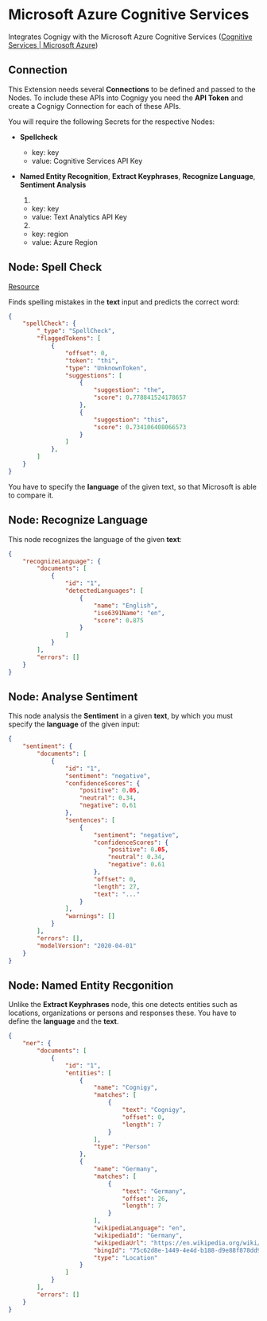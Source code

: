 # Microsoft Azure Cognitive Services

Integrates Cognigy with the Microsoft Azure Cognitive Services ([Cognitive Services | Microsoft Azure](https://azure.microsoft.com/de-de/services/cognitive-services/))

## Connection

This Extension needs several **Connections** to be defined and passed to the Nodes. To include these APIs into Cognigy you need the **API Token** and create a Cognigy Connection for each of these APIs.

You will require the following Secrets for the respective Nodes:

- **Spellcheck**
  - key: key
  - value: Cognitive Services API Key
  
- **Named Entity Recognition**, **Extract Keyphrases**, **Recognize Language**, **Sentiment Analysis**

  1.
    - key: key
    - value: Text Analytics API Key
  2.
    - key: region
    - value: Azure Region
  


## Node: Spell Check
 [Resource](https://docs.microsoft.com/de-de/azure/cognitive-services/bing-spell-check/quickstarts/nodejs) 

Finds spelling mistakes in the **text** input and predicts the correct word: 
```json
{
    "spellCheck": {
        "_type": "SpellCheck",
        "flaggedTokens": [
            {
                "offset": 0,
                "token": "thi",
                "type": "UnknownToken",
                "suggestions": [
                    {
                        "suggestion": "the",
                        "score": 0.778841524178657
                    },
                    {
                        "suggestion": "this",
                        "score": 0.734106408066573
                    }
                ]
            },
        ]
    }
}
```
You have to specify the **language** of the given text, so that Microsoft is able to compare it. 

## Node: Recognize Language 
This node recognizes the language of the given **text**: 
```json
{
    "recognizeLanguage": {
        "documents": [
            {
                "id": "1",
                "detectedLanguages": [
                    {
                        "name": "English",
                        "iso6391Name": "en",
                        "score": 0.875
                    }
                ]
            }
        ],
        "errors": []
    }
}
```

## Node: Analyse Sentiment

This node analysis the **Sentiment** in a given **text**, by which you must specify the **language** of the given input:

```json
{
    "sentiment": {
        "documents": [
            {
                "id": "1",
                "sentiment": "negative",
                "confidenceScores": {
                    "positive": 0.05,
                    "neutral": 0.34,
                    "negative": 0.61
                },
                "sentences": [
                    {
                        "sentiment": "negative",
                        "confidenceScores": {
                            "positive": 0.05,
                            "neutral": 0.34,
                            "negative": 0.61
                        },
                        "offset": 0,
                        "length": 27,
                        "text": "..."
                    }
                ],
                "warnings": []
            }
        ],
        "errors": [],
        "modelVersion": "2020-04-01"
    }
}
```

## Node: Named Entity Recgonition
Unlike the **Extract Keyphrases** node, this one detects entities such as locations, organizations or persons and responses these. You have to define the **language** and the **text**. 
```json
{
    "ner": {
        "documents": [
            {
                "id": "1",
                "entities": [
                    {
                        "name": "Cognigy",
                        "matches": [
                            {
                                "text": "Cognigy",
                                "offset": 0,
                                "length": 7
                            }
                        ],
                        "type": "Person"
                    },
                    {
                        "name": "Germany",
                        "matches": [
                            {
                                "text": "Germany",
                                "offset": 26,
                                "length": 7
                            }
                        ],
                        "wikipediaLanguage": "en",
                        "wikipediaId": "Germany",
                        "wikipediaUrl": "https://en.wikipedia.org/wiki/Germany",
                        "bingId": "75c62d8e-1449-4e4d-b188-d9e88f878dd9",
                        "type": "Location"
                    }
                ]
            }
        ],
        "errors": []
    }
}
```
